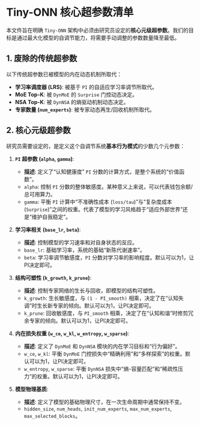# Tiny-ONN 核心超参数清单

本文件旨在明确 `Tiny-ONN` 架构中必须由研究员设定的**核心元级超参数**。我们的目标是通过最大化模型的自调节能力，将需要手动调整的参数数量降至最低。

## 1. 废除的传统超参数

以下传统超参数已被模型的内在动态机制所取代：

- **学习率调度器 (LRS)**: 被基于 `PI` 的自适应学习率调节所取代。
- **MoE Top-K**: 被 `DynMoE` 的 `Surprise` 门控动态决定。
- **NSA Top-K**: 被 `DynNSA` 的熵驱动机制动态决定。
- **专家数量 (`num_experts`)**: 被专家动态再生/回收机制所取代。

## 2. 核心元级超参数

研究员需要设定的，是定义这个自调节系统**基本行为模式**的少数几个元参数：

1. **`PI` 超参数 (`alpha`, `gamma`)**:
    - **描述**: 定义了“认知健康度” `PI` 分数的计算方式，是整个系统的“价值函数”。
    - `alpha`: 控制 `PI` 分数的整体敏感度。某种意义上来说，可以代表钱包余额/总可用算力。
    - `gamma`: 平衡 `PI` 计算中“不准确性成本 (`loss/tau`)”与“复杂度成本 (`Surprise`)”之间的权重。代表了模型的学习风格趋于“适应外部世界”还是“维护自我稳定”。

2. **学习率相关 (`base_lr`, `beta`)**:
    - **描述**: 控制模型的学习速率和对自身状态的反应。
    - `base_lr`: 基础学习率，系统的基础“新陈代谢速率”。
    - `beta`: 学习率调节敏感度，`PI` 分数对学习率的影响程度。默认可以为1，让PI决定即可。

3. **结构可塑性 (`k_growth`, `k_prune`)**:
    - **描述**: 控制专家网络的生长与回收，即模型的结构可塑性。
    - `k_growth`: 生长敏感度，与 `(1 - PI_smooth)` 相乘，决定了在“认知失调”时生长新专家的倾向。默认可以为1，让PI决定即可。
    - `k_prune`: 回收敏感度，与 `PI_smooth` 相乘，决定了在“认知和谐”时修剪冗余专家的倾向。默认可以为1，让PI决定即可。

4. **内在损失权重 (`w_ce`, `w_kl`, `w_entropy`, `w_sparse`)**:
    - **描述**: 定义了 `DynMoE` 和 `DynNSA` 模块的内在学习目标和“行为偏好”。
    - `w_ce`, `w_kl`: 平衡 `DynMoE` 门控损失中“精确利用”和“多样探索”的权重。默认可以为1，让PI决定即可。
    - `w_entropy`, `w_sparse`: 平衡 `DynNSA` 损失中“熵-容量匹配”和“稀疏性压力”的权重。默认可以为1，让PI决定即可。

5. **模型物理基质**:
    - **描述**: 定义了模型的基础物理尺寸，在一次生命周期中通常保持不变。
    - `hidden_size`, `num_heads`, `init_num_experts`, `max_num_experts`, `max_selected_blocks`。
